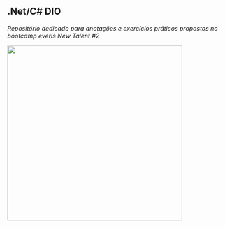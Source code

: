 ## .Net/C# DIO

 *Repositório dedicado para anotações e exercícios práticos propostos no bootcamp everis New Talent #2*
 
 
<img src="https://media1.giphy.com/media/N256GFy1u6M6Y/giphy.gif?cid=790b76119bf7564cc6b0c83e4cf6196f4518cb7d5af8cde0&rid=giphy.gif&ct=g" width="400">
 

